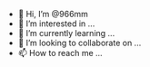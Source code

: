 - 👋 Hi, I’m @966mm
- 👀 I’m interested in ...
- 🌱 I’m currently learning ...
- 💞️ I’m looking to collaborate on ...
- 📫 How to reach me ...

<!---
966mm/966mm is a ✨ special ✨ repository because its `README.md` (this file) appears on your GitHub profile.
You can click the Preview link to take a look at your changes.
--->
